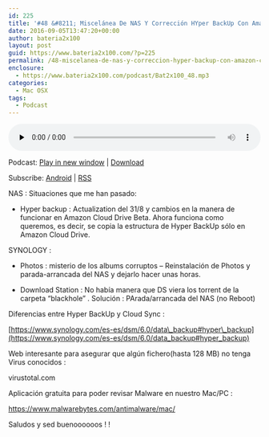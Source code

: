 ```yaml
---
id: 225
title: '#48 &#8211; Miscelánea De NAS Y Corrección HYper BackUp Con Amazon Cloud Drive'
date: 2016-09-05T13:47:20+00:00
author: bateria2x100
layout: post
guid: https://www.bateria2x100.com/?p=225
permalink: /48-miscelanea-de-nas-y-correccion-hyper-backup-con-amazon-cloud-drive/
enclosure:
  - https://www.bateria2x100.com/podcast/Bat2x100_48.mp3
categories:
  - Mac OSX
tags:
  - Podcast
---
```

<div class="powerpress_player" id="powerpress_player_5897">
  <audio class="wp-audio-shortcode" id="audio-225-50" preload="none" style="width: 100%;" controls="controls"><source type="audio/mpeg" src="https://www.bateria2x100.com/podcast/Bat2x100_48.mp3?_=50" /><a href="https://www.bateria2x100.com/podcast/Bat2x100_48.mp3">https://www.bateria2x100.com/podcast/Bat2x100_48.mp3</a></audio>
</div>

<p class="powerpress_links powerpress_links_mp3">
  Podcast: <a href="https://www.bateria2x100.com/podcast/Bat2x100_48.mp3" class="powerpress_link_pinw" target="_blank" title="Play in new window" onclick="return powerpress_pinw('https://www.bateria2x100.com/?powerpress_pinw=225-podcast');" rel="nofollow">Play in new window</a> | <a href="https://www.bateria2x100.com/podcast/Bat2x100_48.mp3" class="powerpress_link_d" title="Download" rel="nofollow" download="Bat2x100_48.mp3">Download</a>
</p>

<p class="powerpress_links powerpress_subscribe_links">
  Subscribe: <a href="https://subscribeonandroid.com/www.bateria2x100.com/feed/podcast/" class="powerpress_link_subscribe powerpress_link_subscribe_android" title="Subscribe on Android" rel="nofollow">Android</a> | <a href="https://www.bateria2x100.com/feed/podcast/" class="powerpress_link_subscribe powerpress_link_subscribe_rss" title="Subscribe via RSS" rel="nofollow">RSS</a>
</p>

NAS : Situaciones que me han pasado: 

  * Hyper backup : Actualization del 31/8 y cambios en la manera de funcionar en Amazon Cloud Drive Beta. Ahora funciona como queremos, es decir, se copia la estructura de Hyper BackUp sólo en Amazon Cloud Drive.

SYNOLOGY :

  * Photos : misterio de los albums corruptos &#8211; Reinstalación de Photos y parada-arrancada del NAS y dejarlo hacer unas horas.

  * Download Station : No había manera que DS viera los torrent de la carpeta &#8220;blackhole&#8221; . Solución : PArada/arrancada del NAS (no Reboot)

Diferencias entre Hyper BackUp y Cloud Sync :

[https://www.synology.com/es-es/dsm/6.0/data\_backup#hyper\_backup](https://www.synology.com/es-es/dsm/6.0/data_backup#hyper_backup)

Web interesante para asegurar que algún fichero(hasta 128 MB) no tenga Virus conocidos :
  
virustotal.com

Aplicación gratuita para poder revisar Malware en nuestro Mac/PC :

<https://www.malwarebytes.com/antimalware/mac/>

Saludos y sed buenoooooos ! !